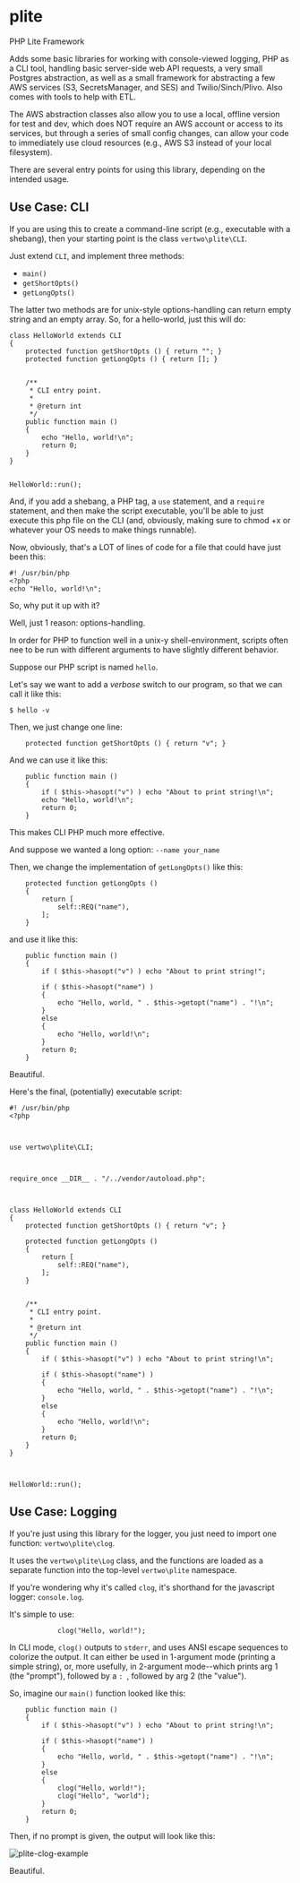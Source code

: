 # plite
PHP Lite Framework

Adds some basic libraries for working with console-viewed logging, PHP as a CLI tool, handling basic server-side web API requests, a very small Postgres abstraction, as well as a small framework for abstracting a few AWS services (S3, SecretsManager, and SES) and Twilio/Sinch/Plivo.  Also comes with tools to help with ETL.

The AWS abstraction classes also allow you to use a local, offline version for test and dev, which does NOT require an AWS account or access to its services, but through a series of small config changes, can allow your code to immediately use cloud resources (e.g., AWS S3 instead of your local filesystem).

There are several entry points for using this library, depending on the intended usage.

## Use Case: CLI

If you are using this to create a command-line script (e.g., executable with a shebang), then your starting point is the class `vertwo\plite\CLI`.

Just extend `CLI`, and implement three methods:

* `main()`
* `getShortOpts()`
* `getLongOpts()`

The latter two methods are for unix-style options-handling can return empty string and an empty array.  So, for a hello-world, just this will do:

```
class HelloWorld extends CLI
{
    protected function getShortOpts () { return ""; }
    protected function getLongOpts () { return []; }


    /**
     * CLI entry point.
     *
     * @return int
     */
    public function main ()
    {
        echo "Hello, world!\n";
        return 0;
    }
}


HelloWorld::run();
```

And, if you add a shebang, a PHP tag, a `use` statement, and a `require` statement, and then make the script executable, you'll be able to just execute this php file on the CLI (and, obviously, making sure to chmod +x or whatever your OS needs to make things runnable).

Now, obviously, that's a LOT of lines of code for a file that could have just been this:

```
#! /usr/bin/php
<?php
echo "Hello, world!\n";
```

So, why put it up with it?

Well, just 1 reason: options-handling.

In order for PHP to function well in a unix-y shell-environment, scripts often nee to be run with different arguments to have slightly different behavior.

Suppose our PHP script is named `hello`.

Let's say we want to add a *verbose* switch to our program, so that we can call it like this:

`$ hello -v`

Then, we just change one line:

```
    protected function getShortOpts () { return "v"; }
```

And we can use it like this:

```
    public function main ()
    {
        if ( $this->hasopt("v") ) echo "About to print string!\n";
        echo "Hello, world!\n";
        return 0;
    }
```

This makes CLI PHP much more effective.

And suppose we wanted a long option: `--name your_name`

Then, we change the implementation of `getLongOpts()` like this:

```
    protected function getLongOpts ()
    {
        return [
            self::REQ("name"),
        ];
    }
```

and use it like this:

```
    public function main ()
    {
        if ( $this->hasopt("v") ) echo "About to print string!";

        if ( $this->hasopt("name") )
        {
            echo "Hello, world, " . $this->getopt("name") . "!\n";
        }
        else
        {
            echo "Hello, world!\n";
        }
        return 0;
    }
```

Beautiful.

Here's the final, (potentially) executable script:

```
#! /usr/bin/php
<?php



use vertwo\plite\CLI;



require_once __DIR__ . "/../vendor/autoload.php";



class HelloWorld extends CLI
{
    protected function getShortOpts () { return "v"; }

    protected function getLongOpts ()
    {
        return [
            self::REQ("name"),
        ];
    }


    /**
     * CLI entry point.
     *
     * @return int
     */
    public function main ()
    {
        if ( $this->hasopt("v") ) echo "About to print string!\n";

        if ( $this->hasopt("name") )
        {
            echo "Hello, world, " . $this->getopt("name") . "!\n";
        }
        else
        {
            echo "Hello, world!\n";
        }
        return 0;
    }
}



HelloWorld::run();
```


## Use Case: Logging

If you're just using this library for the logger, you just need to import one function: `vertwo\plite\clog`.

It uses the `vertwo\plite\Log` class, and the functions are loaded as a separate function into the top-level `vertwo\plite` namespace.

If you're wondering why it's called `clog`, it's shorthand for the javascript logger: `console.log`.

It's simple to use:

```
            clog("Hello, world!");
```

In CLI mode, `clog()` outputs to `stderr`, and uses ANSI escape sequences to colorize the output.  It can either be used in 1-argument mode (printing a simple string), or, more usefully, in 2-argument mode--which prints arg 1 (the "prompt"), followed by a `: `, followed by arg 2 (the "value").

So, imagine our `main()` function looked like this:

```
    public function main ()
    {
        if ( $this->hasopt("v") ) echo "About to print string!\n";

        if ( $this->hasopt("name") )
        {
            echo "Hello, world, " . $this->getopt("name") . "!\n";
        }
        else
        {
            clog("Hello, world!");
            clog("Hello", "world");
        }
        return 0;
    }
```

Then, if no prompt is given, the output will look like this:

![plite-clog-example](https://user-images.githubusercontent.com/1719707/138364833-ed8eb36b-7b99-435c-b738-2cfc24d3eca0.png)

Beautiful.
